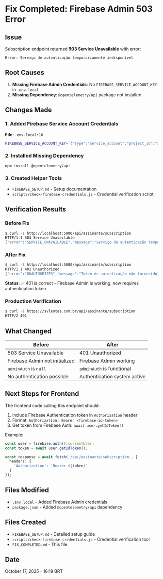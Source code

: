 # Fix Completed: Firebase Admin 503 Error

## Issue
Subscription endpoint returned **503 Service Unavailable** with error:
```
Error: Serviço de autenticação temporariamente indisponível
```

## Root Causes
1. **Missing Firebase Admin Credentials**: No `FIREBASE_SERVICE_ACCOUNT_KEY` in `.env.local`
2. **Missing Dependency**: `@opentelemetry/api` package not installed

## Changes Made

### 1. Added Firebase Service Account Credentials
**File**: `.env.local:16`
```bash
FIREBASE_SERVICE_ACCOUNT_KEY='{"type":"service_account","project_id":"svlentes",...}'
```

### 2. Installed Missing Dependency
```bash
npm install @opentelemetry/api
```

### 3. Created Helper Tools
- `FIREBASE_SETUP.md` - Setup documentation
- `scripts/check-firebase-credentials.js` - Credential verification script

## Verification Results

### Before Fix
```bash
$ curl -I http://localhost:5000/api/assinante/subscription
HTTP/1.1 503 Service Unavailable
{"error":"SERVICE_UNAVAILABLE","message":"Serviço de autenticação temporariamente indisponível"}
```

### After Fix
```bash
$ curl -I http://localhost:5000/api/assinante/subscription
HTTP/1.1 401 Unauthorized
{"error":"UNAUTHORIZED","message":"Token de autenticação não fornecido"}
```

**Status**: ✅ 401 is correct - Firebase Admin is working, now requires authentication token

### Production Verification
```bash
$ curl -I https://svlentes.com.br/api/assinante/subscription
HTTP/2 401
```

## What Changed

| Before | After |
|--------|-------|
| 503 Service Unavailable | 401 Unauthorized |
| Firebase Admin not initialized | Firebase Admin working |
| `adminAuth` is `null` | `adminAuth` is functional |
| No authentication possible | Authentication system active |

## Next Steps for Frontend

The frontend code calling this endpoint should:
1. Include Firebase Authentication token in `Authorization` header
2. Format: `Authorization: Bearer <firebase-id-token>`
3. Get token from Firebase Auth: `await user.getIdToken()`

Example:
```typescript
const user = firebase.auth().currentUser;
const token = await user.getIdToken();

const response = await fetch('/api/assinante/subscription', {
  headers: {
    'Authorization': `Bearer ${token}`
  }
});
```

## Files Modified
- `.env.local` - Added Firebase Admin credentials
- `package.json` - Added `@opentelemetry/api` dependency

## Files Created
- `FIREBASE_SETUP.md` - Detailed setup guide
- `scripts/check-firebase-credentials.js` - Credential verification tool
- `FIX_COMPLETED.md` - This file

## Date
October 17, 2025 - 16:19 BRT
